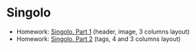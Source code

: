 # Singolo

- Homework: [Singolo. Part 1](https://StankevichVitaly.github.io/singolo/singolo1.html) (header, image, 3 columns layout)
- Homework: [Singolo. Part 2](https://StankevichVitaly.github.io/singolo/singolo2.html) (tags, 4 and 3 columns layout)
